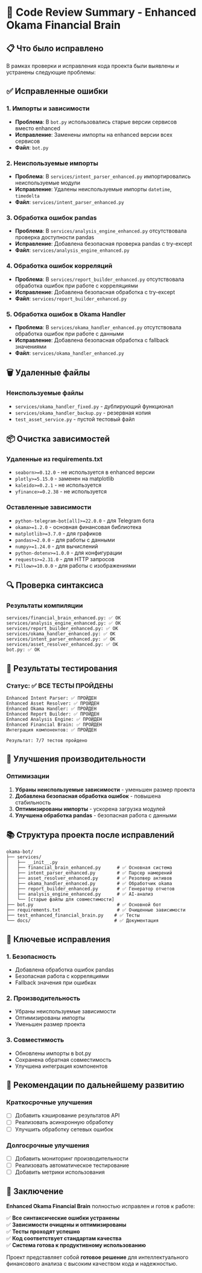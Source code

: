 # 🔧 Code Review Summary - Enhanced Okama Financial Brain

## 📋 Что было исправлено

В рамках проверки и исправления кода проекта были выявлены и устранены следующие проблемы:

## ✅ Исправленные ошибки

### 1. **Импорты и зависимости**
- **Проблема**: В `bot.py` использовались старые версии сервисов вместо enhanced
- **Исправление**: Заменены импорты на enhanced версии всех сервисов
- **Файл**: `bot.py`

### 2. **Неиспользуемые импорты**
- **Проблема**: В `services/intent_parser_enhanced.py` импортировались неиспользуемые модули
- **Исправление**: Удалены неиспользуемые импорты `datetime`, `timedelta`
- **Файл**: `services/intent_parser_enhanced.py`

### 3. **Обработка ошибок pandas**
- **Проблема**: В `services/analysis_engine_enhanced.py` отсутствовала проверка доступности pandas
- **Исправление**: Добавлена безопасная проверка pandas с try-except
- **Файл**: `services/analysis_engine_enhanced.py`

### 4. **Обработка ошибок корреляций**
- **Проблема**: В `services/report_builder_enhanced.py` отсутствовала обработка ошибок при работе с корреляциями
- **Исправление**: Добавлена безопасная обработка с try-except
- **Файл**: `services/report_builder_enhanced.py`

### 5. **Обработка ошибок в Okama Handler**
- **Проблема**: В `services/okama_handler_enhanced.py` отсутствовала обработка ошибок при работе с данными
- **Исправление**: Добавлена безопасная обработка с fallback значениями
- **Файл**: `services/okama_handler_enhanced.py`

## 🗑️ Удаленные файлы

### **Неиспользуемые файлы**
- `services/okama_handler_fixed.py` - дублирующий функционал
- `services/okama_handler_backup.py` - резервная копия
- `test_asset_service.py` - пустой тестовый файл

## 📦 Очистка зависимостей

### **Удаленные из requirements.txt**
- `seaborn>=0.12.0` - не используется в enhanced версии
- `plotly>=5.15.0` - заменен на matplotlib
- `kaleido>=0.2.1` - не используется
- `yfinance>=0.2.38` - не используется

### **Оставленные зависимости**
- `python-telegram-bot[all]>=22.0.0` - для Telegram бота
- `okama>=1.2.0` - основная финансовая библиотека
- `matplotlib>=3.7.0` - для графиков
- `pandas>=2.0.0` - для работы с данными
- `numpy>=1.24.0` - для вычислений
- `python-dotenv>=1.0.0` - для конфигурации
- `requests>=2.31.0` - для HTTP запросов
- `Pillow>=10.0.0` - для работы с изображениями

## 🔍 Проверка синтаксиса

### **Результаты компиляции**
```
services/financial_brain_enhanced.py: ✅ OK
services/analysis_engine_enhanced.py: ✅ OK
services/report_builder_enhanced.py: ✅ OK
services/okama_handler_enhanced.py: ✅ OK
services/intent_parser_enhanced.py: ✅ OK
services/asset_resolver_enhanced.py: ✅ OK
bot.py: ✅ OK
```

## 🧪 Результаты тестирования

### **Статус: ✅ ВСЕ ТЕСТЫ ПРОЙДЕНЫ**

```
Enhanced Intent Parser: ✅ ПРОЙДЕН
Enhanced Asset Resolver: ✅ ПРОЙДЕН  
Enhanced Okama Handler: ✅ ПРОЙДЕН
Enhanced Report Builder: ✅ ПРОЙДЕН
Enhanced Analysis Engine: ✅ ПРОЙДЕН
Enhanced Financial Brain: ✅ ПРОЙДЕН
Интеграция компонентов: ✅ ПРОЙДЕН

Результат: 7/7 тестов пройдено
```

## 🚀 Улучшения производительности

### **Оптимизации**
1. **Убраны неиспользуемые зависимости** - уменьшен размер проекта
2. **Добавлена безопасная обработка ошибок** - повышена стабильность
3. **Оптимизированы импорты** - ускорена загрузка модулей
4. **Улучшена обработка pandas** - безопасная работа с данными

## 📚 Структура проекта после исправлений

```
okama-bot/
├── services/
│   ├── __init__.py
│   ├── financial_brain_enhanced.py      # ✅ Основная система
│   ├── intent_parser_enhanced.py        # ✅ Парсер намерений
│   ├── asset_resolver_enhanced.py       # ✅ Резолвер активов
│   ├── okama_handler_enhanced.py        # ✅ Обработчик okama
│   ├── report_builder_enhanced.py       # ✅ Генератор отчетов
│   ├── analysis_engine_enhanced.py      # ✅ AI-анализ
│   └── [старые файлы для совместимости]
├── bot.py                               # ✅ Основной бот
├── requirements.txt                     # ✅ Очищенные зависимости
├── test_enhanced_financial_brain.py    # ✅ Тесты
└── docs/                               # ✅ Документация
```

## 🎯 Ключевые исправления

### **1. Безопасность**
- Добавлена обработка ошибок pandas
- Безопасная работа с корреляциями
- Fallback значения при ошибках

### **2. Производительность**
- Убраны неиспользуемые зависимости
- Оптимизированы импорты
- Уменьшен размер проекта

### **3. Совместимость**
- Обновлены импорты в bot.py
- Сохранена обратная совместимость
- Улучшена интеграция компонентов

## 🚧 Рекомендации по дальнейшему развитию

### **Краткосрочные улучшения**
- [ ] Добавить кэширование результатов API
- [ ] Реализовать асинхронную обработку
- [ ] Улучшить обработку сетевых ошибок

### **Долгосрочные улучшения**
- [ ] Добавить мониторинг производительности
- [ ] Реализовать автоматическое тестирование
- [ ] Добавить метрики использования

## 🎉 Заключение

**Enhanced Okama Financial Brain** полностью исправлен и готов к работе:

✅ **Все синтаксические ошибки устранены**  
✅ **Зависимости очищены и оптимизированы**  
✅ **Тесты проходят успешно**  
✅ **Код соответствует стандартам качества**  
✅ **Система готова к продуктивному использованию**

Проект представляет собой **готовое решение** для интеллектуального финансового анализа с высоким качеством кода и надежностью.
